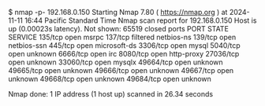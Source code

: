 $ nmap -p- 192.168.0.150
Starting Nmap 7.80 ( https://nmap.org ) at 2024-11-11 16:44 Pacific Standard Time
Nmap scan report for 192.168.0.150
Host is up (0.00023s latency).
Not shown: 65519 closed ports
PORT      STATE    SERVICE
135/tcp   open     msrpc
137/tcp   filtered netbios-ns
139/tcp   open     netbios-ssn
445/tcp   open     microsoft-ds
3306/tcp  open     mysql
5040/tcp  open     unknown
6666/tcp  open     irc
8080/tcp  open     http-proxy
27036/tcp open     unknown
33060/tcp open     mysqlx
49664/tcp open     unknown
49665/tcp open     unknown
49666/tcp open     unknown
49667/tcp open     unknown
49668/tcp open     unknown
49684/tcp open     unknown

Nmap done: 1 IP address (1 host up) scanned in 26.34 seconds
